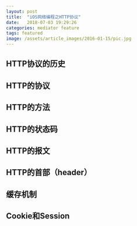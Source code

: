```yaml
---
layout: post
title:  "iOS网络编程之HTTP协议"
date:   2018-07-03 19:29:26
categories: mediator feature
tags: featured
image: /assets/article_images/2016-01-15/pic.jpg
---
```

## HTTP协议的历史

## HTTP的协议

## HTTP的方法

## HTTP的状态码

## HTTP的报文

## HTTP的首部（header）

## 缓存机制

## Cookie和Session






 



